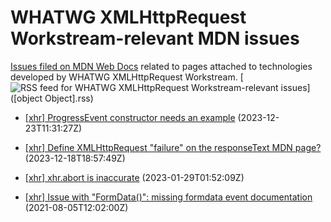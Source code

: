 # WHATWG XMLHttpRequest Workstream-relevant MDN issues

[Issues filed on MDN Web Docs](https://github.com/mdn/content/issues) related to pages attached to technologies developed by WHATWG XMLHttpRequest Workstream. [![RSS feed for WHATWG XMLHttpRequest Workstream-relevant issues](https://www.w3.org/QA/2007/04/feed_icon)]([object Object].rss)

* [\[xhr\] ProgressEvent constructor needs an example](https://github.com/mdn/content/issues/31254) (2023-12-23T11:31:27Z)
  
* [\[xhr\] Define XMLHttpRequest "failure" on the responseText MDN page?](https://github.com/mdn/content/issues/31129) (2023-12-18T18:57:49Z)
  
* [\[xhr\] xhr.abort is inaccurate](https://github.com/mdn/content/issues/23961) (2023-01-29T01:52:09Z)
  
* [\[xhr\] Issue with "FormData()": missing formdata event documentation](https://github.com/mdn/content/issues/7613) (2021-08-05T12:02:00Z)
  
